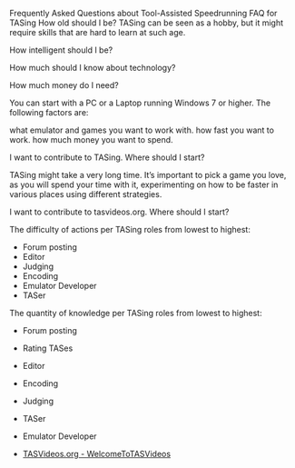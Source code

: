 Frequently Asked Questions about Tool-Assisted Speedrunning
FAQ for TASing
How old should I be?
TASing can be seen as a hobby, but it might require skills that are hard to learn at such age.

How intelligent should I be?

How much should I know about technology?

How much money do I need?

You can start with a PC or a Laptop running Windows 7 or higher. The following factors are:

what emulator and games you want to work with.
how fast you want to work.
how much money you want to spend.

I want to contribute to TASing. Where should I start?

TASing might take a very long time. It’s important to pick a game you love, as you will spend your time with it, experimenting on how to be faster in various places using different strategies.


I want to contribute to tasvideos.org. Where should I start?

The difficulty of actions per TASing roles from lowest to highest:
- Forum posting
- Editor
- Judging
- Encoding
- Emulator Developer
- TASer

The quantity of knowledge per TASing roles from lowest to highest:
- Forum posting
- Rating TASes
- Editor
- Encoding
- Judging
- TASer
- Emulator Developer

- [TASVideos.org - WelcomeToTASVideos](https://tasvideos.org/WelcomeToTASVideos)
